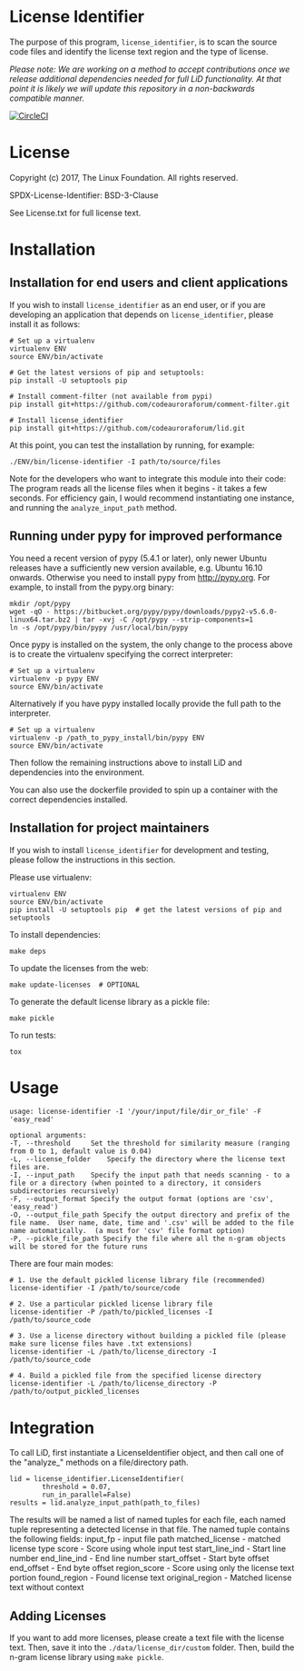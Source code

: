 License Identifier
===

The purpose of this program, `license_identifier`, is to scan the source code
files and identify the license text region and the type of license.

*Please note: We are working on a method to accept contributions once we release
additional dependencies needed for full LiD functionality. At that point it is 
likely we will update this repository in a non-backwards compatible manner.*

[![CircleCI](https://circleci.com/gh/codeauroraforum/lid.svg?style=svg)](https://circleci.com/gh/codeauroraforum/lid)

License
===

Copyright (c) 2017, The Linux Foundation. All rights reserved.

SPDX-License-Identifier: BSD-3-Clause

See License.txt for full license text.

Installation
===

## Installation for end users and client applications

If you wish to install `license_identifier` as an end user, or if you are
developing an application that depends on `license_identifier`, please install
it as follows:

```
# Set up a virtualenv
virtualenv ENV
source ENV/bin/activate

# Get the latest versions of pip and setuptools:
pip install -U setuptools pip

# Install comment-filter (not available from pypi)
pip install git+https://github.com/codeauroraforum/comment-filter.git

# Install license_identifier
pip install git+https://github.com/codeauroraforum/lid.git
```

At this point, you can test the installation by running, for example:
```
./ENV/bin/license-identifier -I path/to/source/files
```

Note for the developers who want to integrate this module into their code:
The program reads all the license files when it begins - it takes a few seconds.
For efficiency gain, I would recommend instantiating one instance, and running
the `analyze_input_path` method.

## Running under pypy for improved performance

You need a recent version of pypy (5.4.1 or later), only newer Ubuntu releases have a sufficiently new version available, e.g. Ubuntu 16.10 onwards. Otherwise you need to install pypy from http://pypy.org. For example, to install from the pypy.org binary:

```
mkdir /opt/pypy
wget -qO - https://bitbucket.org/pypy/pypy/downloads/pypy2-v5.6.0-linux64.tar.bz2 | tar -xvj -C /opt/pypy --strip-components=1
ln -s /opt/pypy/bin/pypy /usr/local/bin/pypy
```

Once pypy is installed on the system, the only change to the process above is to create the virtualenv specifying the correct interpreter:

```
# Set up a virtualenv
virtualenv -p pypy ENV
source ENV/bin/activate
```

Alternatively if you have pypy installed locally provide the full path to the interpreter.

```
# Set up a virtualenv
virtualenv -p /path_to_pypy_install/bin/pypy ENV
source ENV/bin/activate
```

Then follow the remaining instructions above to install LiD and dependencies into the environment.

You can also use the dockerfile provided to spin up a container with the correct dependencies installed.

## Installation for project maintainers

If you wish to install `license_identifier` for development and testing,
please follow the instructions in this section.

Please use virtualenv:
```
virtualenv ENV
source ENV/bin/activate
pip install -U setuptools pip  # get the latest versions of pip and setuptools
```

To install dependencies:
```
make deps
```

To update the licenses from the web:
```
make update-licenses  # OPTIONAL
```

To generate the default license library as a pickle file:
```
make pickle
```

To run tests:
```
tox
```

Usage
===

```
usage: license-identifier -I '/your/input/file/dir_or_file' -F 'easy_read'

optional arguments:
-T, --threshold     Set the threshold for similarity measure (ranging from 0 to 1, default value is 0.04)
-L, --license_folder    Specify the directory where the license text files are.
-I, --input_path    Specify the input path that needs scanning - to a file or a directory (when pointed to a directory, it considers subdirectories recursively)
-F, --output_format Specify the output format (options are 'csv', 'easy_read')
-O, --output_file_path Specify the output directory and prefix of the file name.  User name, date, time and '.csv' will be added to the file name automatically.  (a must for 'csv' file format option)
-P, --pickle_file_path Specify the file where all the n-gram objects will be stored for the future runs
```

There are four main modes:
```
# 1. Use the default pickled license library file (recommended)
license-identifier -I /path/to/source/code

# 2. Use a particular pickled license library file
license-identifier -P /path/to/pickled_licenses -I /path/to/source_code

# 3. Use a license directory without building a pickled file (please make sure license files have .txt extensions)
license-identifier -L /path/to/license_directory -I /path/to/source_code

# 4. Build a pickled file from the specified license directory
license-identifier -L /path/to/license_directory -P /path/to/output_pickled_licenses
```

Integration
===

To call LiD, first instantiate a LicenseIdentifier object, and then call one of the "analyze\_" methods on a file/directory path.

```
lid = license_identifier.LicenseIdentifier(
        threshold = 0.07,
        run_in_parallel=False)
results = lid.analyze_input_path(path_to_files)
```

The results will be named a list of named tuples for each file, each named tuple representing a detected license in that file. The named tuple contains the following fields:
        input_fp - input file path
        matched_license - matched license type
        score - Score using whole input test
        start_line_ind - Start line number
        end_line_ind - End line number
        start_offset - Start byte offset
        end_offset - End byte offset
        region_score - Score using only the license text portion
        found_region - Found license text
        original_region - Matched license text without context

## Adding Licenses

If you want to add more licenses, please create a text file with the license text.
Then, save it into the `./data/license_dir/custom` folder.
Then, build the n-gram license library using `make pickle`.
